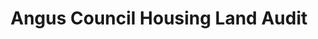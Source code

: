---
schema: default
title: Angus Council Housing Land Audit
organization: Angus Council
notes: >-
    Angus Council and Dundee City Council have jointly prepared the Annual Audit of Housing Land detailing those sites with a capacity of five or more houses which contribute to the available supply of land for house building in Angus and Dundee.
resources:
  - name: Angus Council Housing Land Audit WMS
  - url: >-
      http://data.angus.gov.uk/geoserver/inspire/inspire:pln_housinglandaudit2014/wms?service=WMS&version=1.1.0&request=GetMap
  - format: WMS

  - name: Angus Council Housing Land Audit KML
  - url: >-
      http://data.angus.gov.uk/geoserver/inspire/wms/kml?layers=inspire:pln_housinglandaudit2014&mode=download
  - format: KML

  - name: Angus Council Housing Land Audit GEOJSON
  - url: >-
      http://data.angus.gov.uk/geoserver/inspire/ows?service=WFS&version=1.0.0&request=GetFeature&typeName=inspire:pln_housinglandaudit2014&outputFormat=application%2Fjson&srsName=EPSG:3857
  - format: GEOJSON

  - name: Angus Council Housing Land Audit WMS
  - url: >-
      http://data.angus.gov.uk/geoserver/inspire/inspire:pln_housinglandaudit2015/wms?service=WMS&request=GetMap
  - format: WMS

  - name: Angus Council Housing Land Audit KML
  - url: >-
      http://data.angus.gov.uk/geoserver/inspire/wms/kml?layers=inspire:pln_housinglandaudit2015&mode=download
  - format: KML

  - name: Angus Council Housing Land Audit GEOJSON
  - url: >-
      http://data.angus.gov.uk/geoserver/inspire/ows?service=WFS&version=1.0.0&request=GetFeature&typeName=inspire:pln_housinglandaudit2015&outputFormat=application%2Fjson&srsName=EPSG:3857
  - format: GEOJSON
license: UK Open Government Licence (OGL)
category:

  - housing
  - land
  - planning
  - property
maintainer: Angus Council
maintainer_email: someone@example.com
---